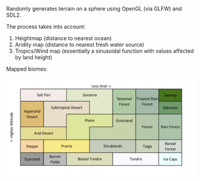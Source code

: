 Randomly generates terrain on a sphere using OpenGL (via GLFW) and SDL2.

The process takes into account:

1. Heightmap (distance to nearest ocean)
2. Aridity map (distance to nearest fresh water source)
3. Tropics/Wind map (essentially a sinusoidal function with values affected by land height)

Mapped biomes:

![biomemap](biomemap.png)